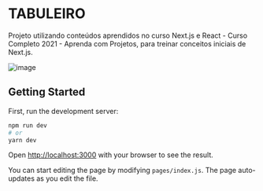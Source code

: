 # TABULEIRO

Projeto utilizando conteúdos aprendidos no curso Next.js e React - Curso Completo 2021 - Aprenda com Projetos, para treinar conceitos iniciais de Next.js.

![image](https://user-images.githubusercontent.com/66080437/147302335-d71ee2f4-2111-4488-b1da-37100368735a.png)

## Getting Started

First, run the development server:

```bash
npm run dev
# or
yarn dev
```

Open [http://localhost:3000](http://localhost:3000) with your browser to see the result.

You can start editing the page by modifying `pages/index.js`. The page auto-updates as you edit the file.

